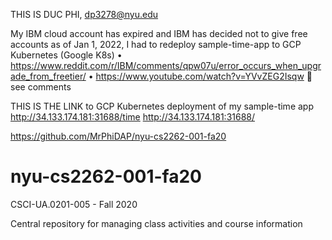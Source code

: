 THIS IS DUC PHI, dp3278@nyu.edu

My IBM cloud account has expired and IBM has decided not to give free accounts as of Jan 1, 2022, I had to redeploy sample-time-app to GCP Kubernetes (Google K8s)
•	https://www.reddit.com/r/IBM/comments/qpw07u/error_occurs_when_upgrade_from_freetier/
•	https://www.youtube.com/watch?v=YVvZEG2Isqw   see comments



THIS IS THE LINK to GCP Kubernetes deployment of my sample-time app
http://34.133.174.181:31688/time
http://34.133.174.181:31688/


https://github.com/MrPhiDAP/nyu-cs2262-001-fa20




# nyu-cs2262-001-fa20
CSCI-UA.0201-005 - Fall 2020

Central repository for managing class activities and course information
